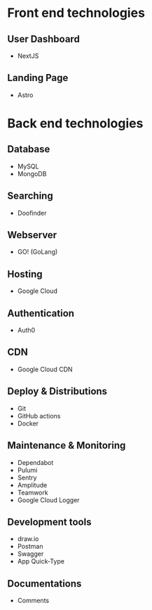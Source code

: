 # Front end technologies

## User Dashboard
- NextJS

## Landing Page
- Astro

# Back end technologies

## Database
- MySQL
- MongoDB

## Searching
- Doofinder

## Webserver
- GO! (GoLang)

## Hosting
- Google Cloud

## Authentication
- Auth0

## CDN
- Google Cloud CDN

## Deploy & Distributions
- Git
- GitHub actions
- Docker

## Maintenance & Monitoring
- Dependabot
- Pulumi
- Sentry
- Amplitude
- Teamwork
- Google Cloud Logger

## Development tools
- draw.io
- Postman
- Swagger
- App Quick-Type

## Documentations
- Comments
